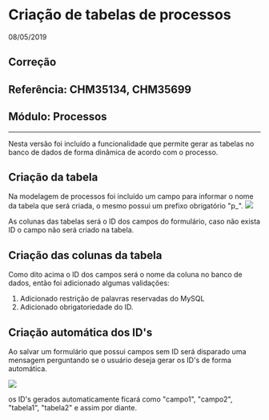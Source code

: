 # Criação de tabelas de processos
08/05/2019
## Correção
## Referência: CHM35134, CHM35699
## Módulo: Processos
***

Nesta versão foi incluído a funcionalidade que permite gerar as tabelas no banco de dados de forma dinâmica de acordo com o processo.

## Criação da tabela
 Na modelagem de processos foi incluído um campo para informar o nome da tabela que será criada, o mesmo possui um prefixo obrigatório "p_".
![]([PATH_IMG]/CHM35134_modelagem_processo.png)

As colunas das tabelas será o ID dos campos do formulário, caso não exista ID o campo não será criado na tabela.

## Criação das colunas da tabela

Como dito acima o ID dos campos será o nome da coluna no banco de dados, então foi adicionado algumas validações:

 1. Adicionado restrição de palavras reservadas do MySQL
 2. Adicionado obrigatoriedade do ID.

## Criação automática dos ID's

Ao salvar um formulário que possui campos sem ID será disparado uma mensagem perguntando se o usuário deseja gerar os ID's de forma automática.

![]([PATH_IMG]/CHM35134_modelagem_formulario.png)

os ID's gerados automaticamente ficará como "campo1", "campo2", "tabela1", "tabela2" e assim por diante.